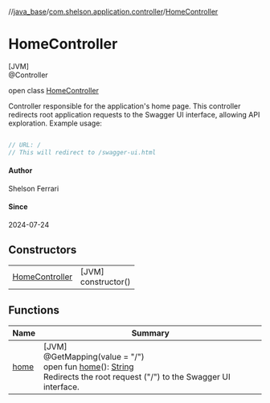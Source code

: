//[java_base](../../../index.md)/[com.shelson.application.controller](../index.md)/[HomeController](index.md)

# HomeController

[JVM]\
@Controller

open class [HomeController](index.md)

Controller responsible for the application's home page. This controller redirects root application requests to the Swagger UI interface, allowing API exploration. Example usage: 

```kotlin

// URL: /
// This will redirect to /swagger-ui.html

```

#### Author

Shelson Ferrari

#### Since

2024-07-24

## Constructors

| | |
|---|---|
| [HomeController](-home-controller.md) | [JVM]<br>constructor() |

## Functions

| Name | Summary |
|---|---|
| [home](home.md) | [JVM]<br>@GetMapping(value = &quot;/&quot;)<br>open fun [home](home.md)(): [String](https://docs.oracle.com/javase/8/docs/api/java/lang/String.html)<br>Redirects the root request (&quot;/&quot;) to the Swagger UI interface. |
